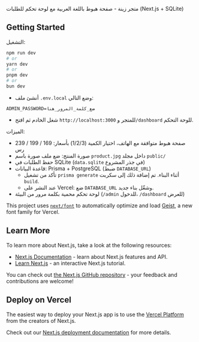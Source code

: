 متجر زينة - صفحة هبوط باللغة العربية مع لوحة تحكم للطلبات (Next.js + SQLite)

## Getting Started

التشغيل:

```bash
npm run dev
# or
yarn dev
# or
pnpm dev
# or
bun dev
```

- أنشئ ملف `.env.local` وضع التالي:

```
ADMIN_PASSWORD=ضع_كلمة_المرور_هنا
```

- شغل الخادم ثم افتح `http://localhost:3000` للمتجر و`/dashboard` للوحة التحكم.

الميزات:

- صفحة هبوط متوافقة مع الهاتف، اختيار الكمية (1/2/3) بأسعار: 169 / 199 / 239 رس
- صورة المنتج: ضع ملف صورة باسم `product.jpg` داخل مجلد `public/`
- حفظ الطلبات في SQLite (`data.sqlite` في جذر المشروع)
- قاعدة البيانات: Prisma + PostgreSQL (ضبط `DATABASE_URL`)
  - تأكد من تشغيل `prisma generate` أثناء البناء. تم إضافة ذلك إلى سكربت `build`.
  - عند النشر على Vercel: ضع `DATABASE_URL` وشغّل بناء جديد.
- لوحة تحكم محمية بكلمة مرور من البيئة (`/admin` للدخول، `/dashboard` للعرض)

This project uses [`next/font`](https://nextjs.org/docs/app/building-your-application/optimizing/fonts) to automatically optimize and load [Geist](https://vercel.com/font), a new font family for Vercel.

## Learn More

To learn more about Next.js, take a look at the following resources:

- [Next.js Documentation](https://nextjs.org/docs) - learn about Next.js features and API.
- [Learn Next.js](https://nextjs.org/learn) - an interactive Next.js tutorial.

You can check out [the Next.js GitHub repository](https://github.com/vercel/next.js) - your feedback and contributions are welcome!

## Deploy on Vercel

The easiest way to deploy your Next.js app is to use the [Vercel Platform](https://vercel.com/new?utm_medium=default-template&filter=next.js&utm_source=create-next-app&utm_campaign=create-next-app-readme) from the creators of Next.js.

Check out our [Next.js deployment documentation](https://nextjs.org/docs/app/building-your-application/deploying) for more details.
